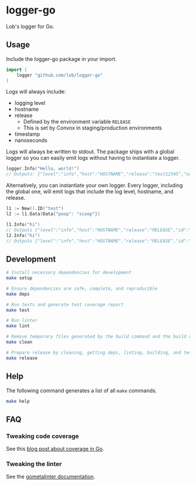 # logger-go

Lob's logger for Go.

## Usage

Include the logger-go package in your import.

```go
import (
    logger "github.com/lob/logger-go"
)
```

Logs will always include:

* logging level
* hostname
* release
  * Defined by the environment variable `RELEASE`
  * This is set by Convox in staging/production environments
* timestamp
* nanoseconds

Logs will always be written to stdout. The package ships with a global logger so you can easily emit logs without having to instantiate a logger.

```go
logger.Info("Hello, world!")
// Outputs: {"level":"info","host":"HOSTNAME","release":"test12345","nanoseconds":1531944626095993849,"timestamp":"2018-07-18T13:10:26-07:00","message":"Hello, world!"}
```

Alternatively, you can instantiate your own logger. Every logger, including the global one, will emit logs that include the log level, hostname, and release.

```go
l1 := New().ID("test")
l2 := l1.Data(Data{"poop": "scoop"})

l1.Info("hi")
// Outputs {"level":"info","host":"HOSTNAME","release":"RELEASE","id":"test","nanoseconds":1531945897647586415,"timestamp":"2018-07-18T13:31:37-07:00","message":"hi"}
l2.Info("hi")
// Outputs {"level":"info","host":"HOSTNAME","release":"RELEASE","id":"test","data":{"poop":"scoop"},"nanoseconds":1531945897647593709,"timestamp":"2018-07-18T13:31:37-07:00","message":"hi"}
```

## Development

```sh
# Install necessary dependencies for development
make setup

# Ensure dependencies are safe, complete, and reproducible
make deps

# Run tests and generate test coverage report
make test

# Run linter
make lint

# Remove temporary files generated by the build command and the build directory
make clean

# Prepare release by cleaning, getting deps, linting, building, and testing
make release
```

## Help

The following command generates a list of all `make` commands.

```sh
make help
```

## FAQ

### Tweaking code coverage

See this [blog post about coverage in Go](https://blog.golang.org/cover).

### Tweaking the linter

See the [gometalinter documentation](https://github.com/alecthomas/gometalinter#installing).

